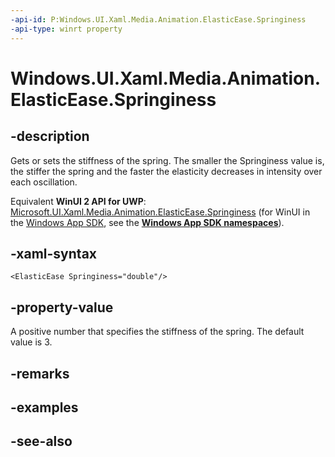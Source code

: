 ```yaml
---
-api-id: P:Windows.UI.Xaml.Media.Animation.ElasticEase.Springiness
-api-type: winrt property
---
```


<!-- Property syntax
public double Springiness { get;  set; }
-->

# Windows.UI.Xaml.Media.Animation.ElasticEase.Springiness

## -description
Gets or sets the stiffness of the spring. The smaller the Springiness value is, the stiffer the spring and the faster the elasticity decreases in intensity over each oscillation.

Equivalent **WinUI 2 API for UWP**: [Microsoft.UI.Xaml.Media.Animation.ElasticEase.Springiness](/windows/winui/api/microsoft.ui.xaml.media.animation.elasticease.springiness) (for WinUI in the [Windows App SDK](/windows/apps/windows-app-sdk/), see the **[Windows App SDK namespaces](/windows/windows-app-sdk/api/winrt/)**).

## -xaml-syntax
```xaml
<ElasticEase Springiness="double"/>
```


## -property-value
A positive number that specifies the stiffness of the spring. The default value is 3.

## -remarks

## -examples

## -see-also
